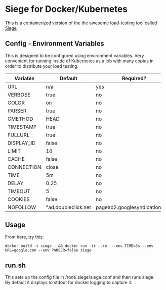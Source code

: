 # Siege for Docker/Kubernetes

This is a containerized version of the the awesome load-testing tool called [Siege](https://www.joedog.org/)

## Config - Environment Variables

This is designed to be configured using environment variables. Very convenient for running inside of Kubernetes as a job with many copies in order to distribute your load testing.

|Variable  |Default|Required?|
|----------|-------|---------|
|URL       |n/a    |yes      |
|VERBOSE   |true   |no       |
|COLOR     |on     |no       |
|PARSER    |true   |no       |
|GMETHOD   |HEAD   |no       |
|TIMESTAMP |true   |no       |
|FULLURL   |true   |no       |
|DISPLAY_ID|false  |no       |
|LIMIT     |10     |no       |
|CACHE     |false  |no       |
|CONNECTION|close  |no       |
|TIME      |5m     |no       |
|DELAY     |0.25   |no       |
|TIMEOUT   |5      |no       |
|COOKIES   |false  |no       |
|NOFOLLOW  |"ad.doubleclick.net|pagead2.googlesyndication.com|ads.pubsqrd.com|ib.adnxs.com"|no|

## Usage

From here, try this:

`docker build -t siege . && docker run -it --rm  --env TIME=5s --env URL=google.com --env PARSER=false siege`

## run.sh

This sets up the config file in /root/.siege/siege.conf and then runs siege.  By default it displays to stdout for docker logging to capture it.
